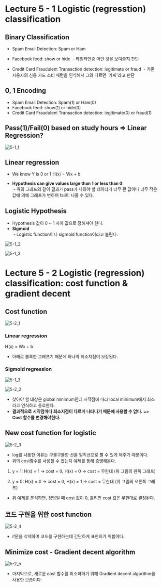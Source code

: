# Lecture 5 - 1 Logistic (regresstion) classification

## Binary Classification
- Spam Email Detection: Spam or Ham

- Facebook feed: show or hide
  - 타임라인중 어떤 것을 보여줄지 판단

- Credit Card Fraudulent Transaction detection: legitimate or fraud
  - 기존 사용자의 신용 카드 소비 패턴을 인식해서 그와 다르면 '가짜'라고 판단
  
## 0, 1 Encoding
- Spam Email Detection: Spam(1) or Ham(0)
- Facebook feed: show(1) or hide(0)
- Credit Card Fraudulent Transaction detection: legitimate(0) or fraud(1)

## Pass(1)/Fail(0) based on study hours => Linear Regression?
![5-1_1](https://user-images.githubusercontent.com/34755287/40427306-46ab96ce-5ed8-11e8-8c6e-c5e2f39faf82.PNG)

## Linear regression
- We know Y is 0 or 1
  H(x) = Wx + b
  
- **Hypothesis can give values large than 1 or less than 0**</br>
  - 위의 그래프와 같이 결과가 pass가 나와야 할 데이터가 너무 큰 값이나 너무 작은 값에 의해 그래프가 변하여 fail이 나올 수 있다.
  
## Logistic Hypothesis
- Hypothesis 값이 0 ~ 1 사이 값으로 정해져야 한다.
- **Sigmoid**</br>
  - Logistic function이나 sigmoid function이라고 불린다.
  
![5-1_2](https://user-images.githubusercontent.com/34755287/40427392-8bb6c8a6-5ed8-11e8-85ec-ca62c106484a.PNG)

![5-1_3](https://user-images.githubusercontent.com/34755287/40427595-2054cec2-5ed9-11e8-91a4-9587113e1bb4.PNG)

# Lecture 5 - 2 Logistic (regression) classification: cost function & gradient decent

## Cost function
![5-2_1](https://user-images.githubusercontent.com/34755287/40428072-702d4360-5eda-11e8-9b45-4c54142f217e.PNG)

### Linear regression
H(x) = Wx + b
- 아래로 볼록한 그래프기 때문에 하나의 최소지점이 보장된다.
 
### Sigmoid regression
![5-1_3](https://user-images.githubusercontent.com/34755287/40428120-9272b6c6-5eda-11e8-9ff1-2b127606aed9.PNG)

![5-2_2](https://user-images.githubusercontent.com/34755287/40428641-b4b4e80c-5edb-11e8-8412-acc5d3185255.PNG)

- 찾아야 할 대상은 global minimum인데 시작점에 따라 local minimum에서 최소라고 인식하고 종료한다.
- **결과적으로 시작점마다 최소지점이 다르게 나타나기 때문에 사용할 수 없다. => Cost 함수를 변경해야한다.**

## New cost function for logistic
![5-2_3](https://user-images.githubusercontent.com/34755287/40429423-a060ebc4-5edd-11e8-9789-2797bd92e25c.PNG)

- log를 사용한 이유는 구불구불한 선을 일직선으로 펼 수 있게 해주기 때문이다.
- 위의 cost함수를 사용할 수 있는지 예제를 통해 증명해본다.
1) y = 1: H(x) = 1 -> cost = 0, H(x) = 0 -> cost = 무한대 (위 그림의 왼쪽 그래프)

 2. y = 0: H(x) = 0 -> cost = 0, H(x) = 1 -> cost = 무한대 (위 그림의 오른쪽 그래프)
- 위 예제를 분석하면, 정답일 때 cost 값이 0, 틀리면 cost 값은 무한대로 결정된다.

## 코드 구현을 위한 cost function
![5-2_4](https://user-images.githubusercontent.com/34755287/40430085-3f25e272-5edf-11e8-96e9-57db68f5bb85.PNG)

- if문을 삭제하여 코드를 구현하는데 간단하게 표현하기 위함이다.
 
## Minimize cost - Gradient decent algorithm
![5-2_5](https://user-images.githubusercontent.com/34755287/40430184-85853326-5edf-11e8-9d75-4d4aee165384.PNG)

- 마지막으로, 새로운 cost 함수를 최소화하기 위해 Gradient decent algorithm을 사용한 모습이다.
